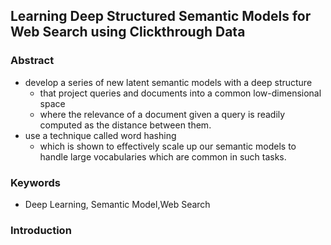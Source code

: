 ## Learning Deep Structured Semantic Models for Web Search using Clickthrough Data

### Abstract

- develop a series of new latent semantic models with a deep structure 
    - that project queries and documents into a common low-dimensional space
    - where the relevance of a document given a query is readily computed as the distance between them.
- use a technique called word hashing
    - which is shown to effectively scale up our semantic models to handle large vocabularies which are common in such tasks.

### Keywords

- Deep Learning, Semantic Model,Web Search

### Introduction

